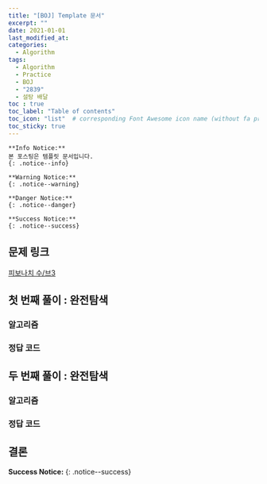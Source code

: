 ```yaml
---
title: "[BOJ] Template 문서"
excerpt: ""
date: 2021-01-01
last_modified_at: 
categories:
  - Algorithm
tags:
  - Algorithm
  - Practice
  - BOJ
  - "2839"
  - 설탕 배달
toc : true
toc_label: "Table of contents"
toc_icon: "list"  # corresponding Font Awesome icon name (without fa prefix)
toc_sticky: true
---
```


```
**Info Notice:** 
본 포스팅은 템플릿 문서입니다.
{: .notice--info}

**Warning Notice:**
{: .notice--warning}

**Danger Notice:**
{: .notice--danger}

**Success Notice:**
{: .notice--success}
```

## 문제 링크

[피보나치 수/브3](boj.kr/2747)  

## 첫 번째 풀이 : 완전탐색

### 알고리즘

### 정답 코드

## 두 번째 풀이 : 완전탐색

### 알고리즘

### 정답 코드

## 결론

**Success Notice:** 
{: .notice--success}
 